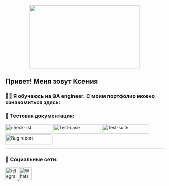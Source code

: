 <div align="center">
  <img src="https://media.giphy.com/media/dWesBcTLavkZuG35MI/giphy.gif" width="350" height="200"/>
</div>

## Привет! Меня зовут Ксения


### 👨‍💻 Я обучаюсь на QA engineer. С моим портфолио можно ознакомиться здесь: 

### 📁 Тестовая документация:
<div>
  <a href="https://docs.google.com/spreadsheets/d/1RquFFT34tgGGWtGbmzxj0MI5jWH3Ib2IPsVFewWMTvg/edit#gid=0" target="_blank">
  <img src="https://img.shields.io/badge/Check-list-38ACEC?style=for-the-badge&logo=cachet&logoColor=157DEC" width="150" height="30" alt="check-list"/>
  </a>
  <a href="https://docs.google.com/spreadsheets/d/1zNcrQt5tQ4J7zBNCgEvwkSlNzNT4BHB9pCDsuCcvj5Y/edit#gid=96675316" target="_blank">
  <img src="https://img.shields.io/badge/Test-case-38ACEC?style=for-the-badge&logo=carrd&logoColor=157DEC" width="150" height="30" title="Test-case" alt="Test-case"/>
  </a>
  <a href="https://docs.google.com/spreadsheets/d/1VrnnjKBufR_c3OVDd-5ZN1UDNp8p2fYBWYsAr8NoOf0/edit#gid=1329543775" target="_blank">
  <img src="https://img.shields.io/badge/Test-suite-38ACEC?style=for-the-badge&logo=databricks&logoColor=157DEC" width="150" height="30" title="Test-suite" alt="Test-suite"/>
  </a>
  <a href="https://docs.google.com/spreadsheets/d/1zJogtwnHwiLcqaaOLfrx1QRoEqy_Kvcq0z2JA7zVgkg/edit#gid=0" target="_blank">
  <img src="https://img.shields.io/badge/Bug-report-38ACEC?style=for-the-badge&logo=darkreader&logoColor=157DEC" width="150" height="30" title="Bug report" alt="Bug report"/>
  </a>
</div>

---
### 🤝 Социальные сети:
<div>
    <a href="https://t.me/XenNart" target="_blank">
      <img src="https://cdn-icons-png.flaticon.com/512/2111/2111552.png" width="40" height="40" title="Telegram" alt="telegram" />
    </a>
    <a href="https://api.whatsapp.com/send/?phone=79872225886" target="_blank">
      <img src="https://cdn-icons-png.flaticon.com/512/2111/2111650.png" width="40" height="40" title="WhatsApp" alt="WhatsApp" />
    </a>  
</div>
